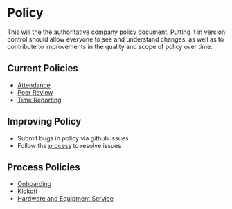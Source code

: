 # Policy

This will the the authoritative company policy document.  Putting it in version control should allow everyone to see and understand changes, as well as to contribute to improvements in the quality and scope of policy over time.

## Current Policies
- [Attendance](ATTENDANCE.md)
- [Peer Review](PEER_REVIEW.md)
- [Time Reporting](TIME_REPORTING.md)

## Improving Policy
- Submit bugs in policy via github issues
- Follow the [process](PROCESS.MD) to resolve issues

## Process Policies
- [Onboarding](processes/ONBOARDING.md)
- [Kickoff](processes/KICKOFF.md)
- [Hardware and Equipment Service](processes/HARDWARE.md)
